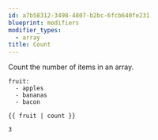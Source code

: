 ```yaml
---
id: a7b58312-3498-4807-b2bc-6fcb640fe231
blueprint: modifiers
modifier_types:
  - array
title: Count
---
```

Count the number of items in an array.

```.language-yaml
fruit:
  - apples
  - bananas
  - bacon
```

```
{{ fruit | count }}
```

```.language-output
3
```

